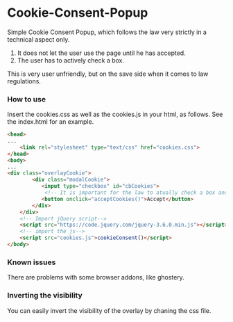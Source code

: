 # Cookie-Consent-Popup
Simple Cookie Consent Popup, which follows the law very strictly in a technical aspect only.
1. It does not let the user use the page until he has accepted.
2. The user has to actively check a box.

This is very user unfriendly, but on the save side when it comes to law regulations.
### How to use
Insert the cookies.css as well as the cookies.js in your html, as follows. See the index.html for an example.
```html
<head>
...
    <link rel="stylesheet" type="text/css" href="cookies.css">
</head>
<body>
...
<div class="overlayCookie">
        <div class="modalCookie">
           <input type="checkbox" id="cbCookies">
            <!-- It is important for the law to atually check a box and not just lead the user to press a button by design-->
           <button onclick="acceptCookies()">Accept</button>
        </div>
    </div>
    <!-- Import jQuery script-->
    <script src="https://code.jquery.com/jquery-3.6.0.min.js"></script>
    <!-- import the js-->
    <script src="cookies.js">cookieConsent()</script>
</body>
```
### Known issues
There are problems with some browser addons, like ghostery.
### Inverting the visibility
You can easily invert the visibility of the overlay by chaning the css file.
